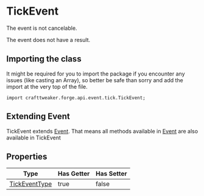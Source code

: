 # TickEvent

The event is not cancelable.

The event does not have a result.

## Importing the class

It might be required for you to import the package if you encounter any issues (like casting an Array), so better be safe than sorry and add the import at the very top of the file.
```zenscript
import crafttweaker.forge.api.event.tick.TickEvent;
```


## Extending Event

TickEvent extends [Event](/forge/api/event/Event). That means all methods available in [Event](/forge/api/event/Event) are also available in TickEvent

## Properties

|                         Type                         | Has Getter | Has Setter |
|------------------------------------------------------|------------|------------|
| [TickEventType](/forge/api/event/tick/TickEventType) | true       | false      |

